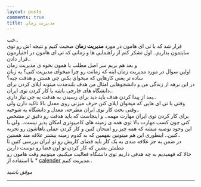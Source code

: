 ```yaml
---
layout: posts
comments: true
title: مدیریت زمان  
---
```


خب..  
قرار شد که با تی ای هامون در مورد **مدیریت زمان** صحبت کنیم و نتیجه اش رو توی سایتمون بذاریم..
اول تشکر کنم از راهنمایی ها و زمانی که تی ای هامون در اختیارمون قرار دادن..  
و بعد هم بریم سر اصل مطلب یا همون نحوه ی مدیریت زمان  
اولین سوال در مورد مدیریت زمان اینه که زمانت رو چرا میخوای مدیریت کنی؟ یه زبان ساده تر یعنی کارهایی که میخوای بکنی چی هستن و هدفت چیه؟  
 در این برهه از زندگی من و دانشجوهایی امثال من هدف بلندمدت میتونه اپلای کردن برای دانشگاه های خارجی باشه یا کار کردن توی ایران..  
 بعد از پیدا کردن هدف باید دید برای رسیدن به هدفت به چی نیاز داری..  
 وقتی با تی ای هایی که میخوان اپلای کنن حرف میزنی روی معدل بالا تاکید دارن ولی وقتی بحث کار توی ایران مطرحه، معدل و دانشگاه یه شوخیه..  
 برای کار کردن توی ایران مهارت مهمه.. و اینجاست که باید هدفت رو دقیق تر مشخص کنی چون کسب مهارت بالا توی همه ی زمینه های کامپیوتری امکان پذیر نیست..
 ولی با این وجود توصیه میشه که همه چیز رو امتحان کنین و کار کردن عملی باهاشون رو تجربه کنین.. اینطوری این هم میتونین بفهمین که به کدوم زمینه بیشتر علاقه مند هستین..  
 در ضمن به جز علاقه مندی به یک کار باید فضای کاریش رو تو ایران بررسی کنین تا مطمئن بشین که کار کردن تو اون فضا رو دوست دارین  
 حالا که فهمیدیم به چه هدفی داریم توی دانشگاه فعالیت میکنیم، میتونیم وقت هامون رو با استفاده از * [calender](http://www.calender.com) مدیریت کنیم..

  *موفق باشید*   


---